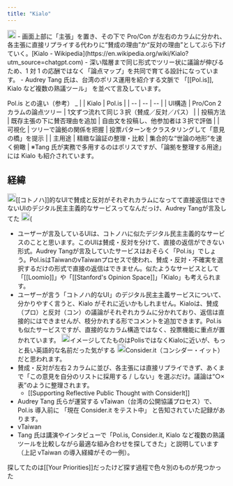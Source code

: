 ```yaml
---
title: "Kialo"
---
```



<img src='https://scrapbox.io/api/pages/nishio/o3/icon' alt='o3.icon' height="19.5"/>
- 画面上部に「主張」を置き、その下で Pro/Con が左右のカラムに分かれ、各主張に直接リプライする代わりに“賛成の理由”か“反対の理由”としてぶら下げていく。[Kialo - Wikipedia](https://en.wikipedia.org/wiki/Kialo?utm_source=chatgpt.com)
- 深い階層まで同じ形式でツリー状に議論が伸びるため、1 対 1 の応酬ではなく「論点マップ」を共同で育てる設計になっています。
- Audrey Tang 氏は、台湾のポリス運用を紹介する文脈で 「[[Pol.is]], Kialo など複数の熟議ツール」 を並べて言及しています。

Pol.is との違い（参考）
_
|  | Kialo | Pol.is |
| -- | -- | -- |
| UI構造 | Pro/Con 2カラムの論点ツリー | 1文ずつ流れて同じ３択（賛成／反対／パス） |
| 投稿方法 | 既存主張の下に賛否理由を追加 | 自由文を投稿し、他参加者は３択で評価 |
| 可視化 | ツリーで論拠の関係を把握 | 投票パターンをクラスタリングして「意見の橋」を提示 |
| 主用途 | 精緻な論証の整理・比較 | 集合的な“世論の地形”を速く俯瞰 |
※Tang 氏が実務で多用するのはポリスですが、「論拠を整理する用途」には Kialo も紹介されています。



## 経緯
<img src='https://scrapbox.io/api/pages/nishio/nishio/icon' alt='nishio.icon' height="19.5"/>[[コトノハ]]的なUIで賛成と反対がそれぞれカラムになってて直接返信はできないUIのデジタル民主主義的なサービスってなんだっけ、Audrey Tangが言及してた
<img src='https://scrapbox.io/api/pages/nishio/o3/icon' alt='o3.icon' height="19.5"/>(
- ユーザーが言及しているUIは、コトノハに似たデジタル民主主義的なサービスのことと思います。このUIは賛成・反対を分けて、直接の返信ができない形式。Audrey Tangが言及していたサービスはおそらく「Pol.is」でしょう。Pol.isはTaiwanのvTaiwanプロセスで使われ、賛成・反対・不確実を選択するだけの形式で直接の返信はできません。似たようなサービスとして「[[Loomio]]」や「[[Stanford's Opinion Space]]」「Kialo」も考えられます。
- ユーザーが言う「コトノハ的なUI」のデジタル民主主義サービスについて、分かりやすく言うと、Kialo がそれに近いかもしれません。Kialoは、賛成（プロ）と反対（コン）の議論がそれぞれカラムに分かれており、返信は直接的にはできませんが、枝分かれする形でコメントを追加できます。Pol.isも似たサービスですが、直接的なカラム構造ではなく、投票機能に重点が置かれています。
<img src='https://scrapbox.io/api/pages/nishio/nishio/icon' alt='nishio.icon' height="19.5"/>イメージしてたものはPolisではなくKialoに近いが、もっと長い英語的な名前だった気がする
<img src='https://scrapbox.io/api/pages/nishio/o3/icon' alt='o3.icon' height="19.5"/>Consider.it（コンシダー・イット） だと思われます。
- 賛成・反対が左右２カラムに並び、各主張には直接リプライできず、あくまで「この意見を自分のリストに採用する / しない」を選ぶだけ。議論は“○×表”のように整理されます。
    - [[Supporting Reflective Public Thought with ConsiderIt]]
- Audrey Tang 氏らが運営する vTaiwan（台湾の公開協議プロセス）で、Pol.is 導入前に 「現在 Consider.it をテスト中」 と告知されていた記録があります。
- vTaiwan
- Tang 氏は講演やインタビューで「Pol.is, Consider.it, Kialo など複数の熟議ツールを比較しながら最適な組み合わせを探してきた」と説明しています（上記 vTaiwan の導入経緯がその一例）。


探してたのは[[Your Priorities]]だったけど探す過程で色々別のものが見つかった
